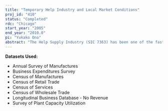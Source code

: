 ```yaml
---
title: "Temporary Help Industry and Local Market Conditions"
proj_id: "410"
status: "Completed"
rdc: "Chicago"
start_year: "2005"
end_year: "2010.0"
pi: "Yukako Ono"
abstract: "The Help Supply Industry (SIC 7363) has been one of the fastest growing industries in the U.S. economy. It includes both Temporary Help Services (THS) establishments, which supply workers to client firms on a temporary basis, and Employee Leasing Services (ELS) establishments, which supply workers to client firms on a longer-term basis. Research on the industry has been growing because of the important role it is thought to have had in increasing labor market flexibility by efficiently matching workers and employers (e.g., Segal and Sullivan, 1995, 1997; Golden, 1996; Ono and Zelenev, 2003). However, the rapid growth of the Help Supply Industry also presents challenges for statistical agencies and the researchers who use their data. One concern is that while the workers supplied by THS and ELS establishments are under the direct supervision of the client firm, they are on the payroll of the Help Supply establishments. Thus, they are not counted in the employment totals of the industries in which they perform their work. This can make standard estimates of labor productivity misleading for industries that utilize help supply workers. In addition, most research interest is in the role of THS firms in improving the functioning of labor markets, but most available data do not distinguish between THS and ELS employment. This is a concern because ELS firms, which typically take on the payroll of an existing workforce and have little role in the recruitment of workers, are unlikely to play the same important labor market intermediation role as THS firms. This project will increase the U.S. Census Bureau’s knowledge base about the relevant issues surrounding the Help Supply Industry. Given recent growth in this industry and its likely impact on the productivity and investment decisions of firms outside the industry (the client firms), this information is extremely important for evaluating Census Bureau’s collection and tabulation of employment data. To examine these issues, this project will extend our previous work (Ono and Zelenev, 2003; Segal and Sullivan, 1995, 1997) with micro-level analyses of firms’ use of temporary labor and the industrial organization of the THS industry. First, by using the 1997 and 2002 Business Expenditure Survey (BES) and Survey of Plant Capacity Utilization (PCU), we will analyze the extent to which THS usage buffers fluctuations in client firms’ regular employment. We will also examine whether the use of THS is increased by greater competition among THS agencies. Next, by using the Census of Services and Longitudinal Business Database, we will study whether THS agencies are attracted to local markets with more volatile industrial structures, using the method employed in Ono and Zelenev (2003). We then will examine whether the entry of THS agencies reduces the markup they charge client firms for supplying workers. Finally, we will study the role of temporary help services in the particularly important market for temporary nurses. This proposal will further benefit Census programs by using Census micro data to address data quality issues and to create documentation that will benefit the Census Bureau by increasing understanding of current problems in the data as well as by improving future data collection efforts. In particular, we will contribute to the development of methods to improve the separate estimation of the number of ELS and THS workers employed by each industry in each geographic area. This will require use of the economic census and the BES. We will also develop methods to incorporate the inputs of THS and ELS workers in estimates of industry level labor productivity in manufacturing. This will require use of the PCU, as well as other census datasets."
---
```


**Datasets Used:**

  - Annual Survey of Manufactures 
  - Business Expenditures Survey 
  - Census of Manufactures 
  - Census of Retail Trade 
  - Census of Services 
  - Census of Wholesale Trade 
  - Longitudinal Business Database - No Revenue 
  - Survey of Plant Capacity Utilization 

